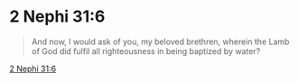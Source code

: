 # 2 Nephi 31:6

> And now, I would ask of you, my beloved brethren, wherein the Lamb of God did fulfil all righteousness in being baptized by water?

[2 Nephi 31:6](https://www.churchofjesuschrist.org/study/scriptures/bofm/2-ne/31?lang=eng&id=p6#p6)


